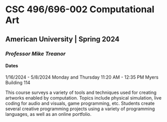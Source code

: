 # CSC 496/696-002 Computational Art
## American University | Spring 2024
### *Professor Mike Treanor*

#### Dates
1/16/2024 - 5/8/2024
Monday and Thursday 11:20 AM - 12:35 PM
Myers Building 114

This course surveys a variety of tools and techniques used for creating artworks enabled by computation. Topics include physical simulation, live coding for audio and visuals, game programming, etc. Students create several creative programming projects using a variety of programming languages, as well as an online portfolio.

